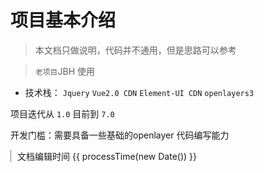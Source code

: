 # 项目基本介绍
> 本文档只做说明，代码并不通用，但是思路可以参考

> ``老项目``JBH 使用 
- 技术栈： `Jquery` `Vue2.0 CDN` `Element-UI CDN` `openlayers3`

项目迭代从 `1.0` 目前到 `7.0`

开发门槛：需要具备一些基础的openlayer 代码编写能力















<div class="botm">
 文档编辑时间 {{ processTime(new Date()) }}
</div>

<script setup>
 import moment from 'moment';
 const processTime = (time) => {
    return moment(time).format('YY年MM月DD日 HH:mm')
 }
</script>
<style lang="scss">

.botm {
    padding-left: 10px;
    border-left: rgb(128, 128, 128) 1px solid;
}
</style>
